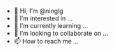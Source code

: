 - 👋 Hi, I’m @ninglg
- 👀 I’m interested in ...
- 🌱 I’m currently learning ...
- 💞️ I’m looking to collaborate on ...
- 📫 How to reach me ...

<!---
ninglg/ninglg is a ✨ special ✨ repository because its `README.md` (this file) appears on your GitHub profile.
You can click the Preview link to take a look at your changes.
--->
